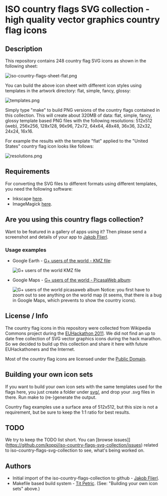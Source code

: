# ISO country flags SVG collection - high quality vector graphics country flag icons

## Description
This repository contains 248 country flag SVG icons as shown in the following sheet:

![iso-country-flags-sheet-flat.png](https://raw.github.com/koppi/iso-country-flags-svg-collection/master/examples/iso-country-flags-sheet-flat.png "ISO country flags svg collection")

You can build the above icon sheet with different icon styles using templates in the artwork directory: flat, simple, fancy, glossy:

![templates.png](https://raw.github.com/koppi/iso-country-flags-svg-collection/master/examples/templates.png "Country flag icons templates")

Simply type "make" to build PNG versions of the country flags contained in this collection. This will create about 320MB of data: flat, simple, fancy, glossy template based PNG files with the following resolutions: 512x512 (web), 256x256, 128x128, 96x96, 72x72, 64x64, 48x48, 36x36, 32x32, 24x24, 16x16.

For example the results with the template "flat" applied to the "United States" country flag icon looks like follows:

![resolutions.png](https://raw.github.com/koppi/iso-country-flags-svg-collection/master/examples/resolutions.png "Country flag icon resoultions")
 
## Requirements
For converting the SVG files to different formats using different templates, you need the following software:

* Inkscape [here](http://www.inkscape.org/).
* ImageMagick [here](http://www.imagemagick.org/).

## Are you using this country flags collection?

Want to be featured in a gallery of apps using it? Then please send a screenshot and details of your app to [Jakob Flierl](https://github.com/koppi).

### Usage examples

* Google Earth - [G+ users of the world - KMZ file](http://goo.gl/YJjv3):

  ![G+ users of the world KMZ file](https://raw.github.com/koppi/iso-country-flags-svg-collection/master/examples/example-google-earth.png)

* Google Maps - [G+ users of the world - PicasaWeb album](http://goo.gl/mHyJb):

  ![G+ users of the world picasaweb album](https://raw.github.com/koppi/iso-country-flags-svg-collection/master/examples/example-google-maps.png) Notice: you first have to zoom out to see anything on the world map (it seems, that there is a bug in Google Maps, which prevents to show the country icons).

## License / Info

The country flag icons in this repository were collected from Wikipedia Commons project during the [EUHackathon 2011](http://www.euhackathon.eu/). We did not find an up to date free collection of SVG vector graphics icons during the hack marathon. So we decided to build up this collection and share it here with future EUHackathoners and the Internet.

Most of the country flag icons are licensed under the [Public Domain](http://en.wikipedia.org/wiki/Public_domain).

## Building your own icon sets

If you want to build your own icon sets with the same templates used for the flags here, you just create a folder under [svg/](https://github.com/koppi/iso-country-flags-svg-collection/tree/master/svg), and drop your .svg files in there. Run make to (re-)generate the output.

Country flag examples use a surface area of 512x512, but this size is not a requirement, but be sure to keep the 1:1 ratio for best results.

## TODO

We try to keep the TODO list short. You can [browse issues]](https://github.com/koppi/iso-country-flags-svg-collection/issues) related to iso-country-flags-svg-collection to see, what's being worked on.

## Authors

* Initial import of the iso-country-flags-collection to github - [Jakob Flierl](https://github.com/koppi).
* Makefile based build system - [Tit Petric](https://github.com/titpetric). (See: "Building your own icon sets" above.)
